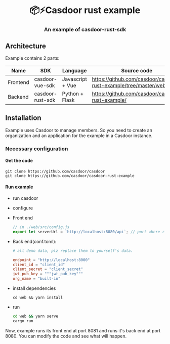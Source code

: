 <h1 align="center" style="border-bottom: none;">📦⚡️Casdoor rust example</h1>
<h3 align="center">An example of casdoor-rust-sdk</h3>

## Architecture

Example contains 2 parts:

| Name     | SDK              | Language         | Source code                                                     |
| -------- | ---------------- | ---------------- | --------------------------------------------------------------- |
| Frontend | casdoor-vue-sdk  | Javascript + Vue | https://github.com/casdoor/casdoor-rust-example/tree/master/web |
| Backend  | casdoor-rust-sdk | Python + Flask   | https://github.com/casdoor/casdoor-rust-example/                |

## Installation

Example uses Casdoor to manage members. So you need to create an organization and an application for the example in a Casdoor instance.

### Necessary configuration

#### Get the code

```shell
git clone https://github.com/casdoor/casdoor
git clone https://github.com/casdoor/casdoor-rust-example
```

#### Run example

- run casdoor
- configure
- Front end

  ```js
  // in ./web/src/config.js
  export let serverUrl = `http://localhost:8080/api`; // port where rust(backend) runs
  ```

- Back end(conf.toml):

  ```toml
  # all demo data, plz replace them to yourself's data.

  endpoint = "http://localhost:8000"
  client_id = "client_id"
  client_secret = "client_secret"
  jwt_pub_key = """jwt_pub_key"""
  org_name = "built-in"
  ```

- install dependencies

  ```shell
  cd web && yarn install
  ```

- run

  ```bash
  cd web && yarn serve
  cargo run
  ```

Now, example runs its front end at port 8081 and runs it's back end at port 8080. You can modify the code and see what will happen.
